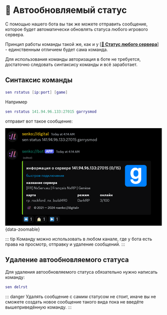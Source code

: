 # 🔁 Автообновляемый статус

С помощью нашего бота вы так же можете отправить сообщение, которое будет автоматически обновлять статуса любого игрового сервера.

Принцип работы команды такой же, как и у [**[🔁 Статус любого сервера](/bot/any-status)**] - единственным отличием будет сама команда.

Для использования команды авторизация в боте не требуется, достаточно следовать синтаксису команды и всё заработает.

## Синтаксис команды

```lua
sen rstatus [ip:port] [game]
```

Например

```lua
sen rstatus 141.94.96.133:27015 garrysmod
```

отправит вот такое сообщение:

![sample status of a random game server](/images/bot/any-status.png){data-zoomable}

::: tip
Команду можно использовать в любом канале, где у бота есть права на просмотр, отправку и удаление сообщений.
:::

## Удаление автообновляемого статуса

Для удаления автообновляемого статуса обязательно нужно написать команду:

```lua
sen delrst
```

::: danger
Удалять сообщение с самим статусом не стоит, иначе вы не сможете создать новое сообщение такого вида пока не введёте вышеприведённую команду.
:::
